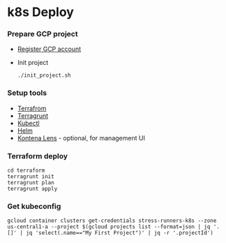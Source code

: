 # k8s Deploy

### Prepare GCP project

* [Register GCP account](https://telegra.ph/%D0%86nstrukc%D1%96ya-yak-DDositi-sajti-za-dopomogoyu-server%D1%96v-02-26)

* Init project
    ```shell
    ./init_project.sh
    ```

### Setup tools

* [Terrafrom](https://www.terraform.io/downloads)
* [Terragrunt](https://terragrunt.gruntwork.io/docs/getting-started/install/)
* [Kubectl](https://kubernetes.io/docs/tasks/tools/)
* [Helm](https://helm.sh/docs/intro/install/)
* [Kontena Lens](https://k8slens.dev/) - optional, for management UI

### Terraform deploy
```shell
cd terraform
terragrunt init
terragrunt plan
terragrunt apply
```

### Get kubeconfig

 ```shell
gcloud container clusters get-credentials stress-runners-k8s --zone us-central1-a --project $(gcloud projects list --format=json | jq '.[]' | jq 'select(.name=="My First Project")' | jq -r '.projectId')
 ```
